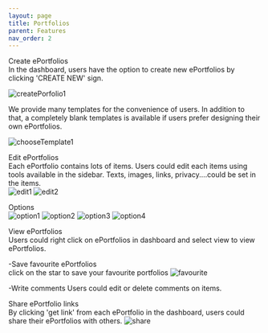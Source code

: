 ```yaml
---
layout: page
title: Portfolios
parent: Features
nav_order: 2
---
```


Create ePortfolios     
In the dashboard, users have the option to create new ePortfolios by clicking 'CREATE NEW' sign.    

![createPorfolio1](../img/createPorfolio1.PNG)     

We provide many templates for the convenience of users. In addition to that, a completely blank templates is available if users prefer designing their own ePortfolios.    

![chooseTemplate1](../img/chooseTemplate1.PNG)



Edit ePortfolios    
Each ePortfolio contains lots of items. Users could edit each items using tools available in the sidebar. Texts, images, links, privacy....could be set in the items.         
![edit1](../img/edit1.PNG)
![edit2](../img/edit2.PNG)

Options    
![option1](../img/option1.PNG)
![option2](../img/option2.PNG)
![option3](../img/option3.PNG)
![option4](../img/option4.PNG)


View ePortfolios     
Users could right click on ePortfolios in dashboard and select view to view ePortfolios.     

-Save favourite ePortfolios    
click on the star to save your favourite portfolios
![favourite](../img/favourite.PNG)

-Write comments
Users could edit or delete comments on items.

Share ePortfolio links     
By clicking 'get link' from each ePortfolio in the dashboard, users could share their ePortfolios with others.
![share](../img/share.png)
